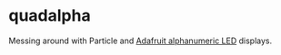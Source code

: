 # quadalpha

Messing around with Particle and [Adafruit alphanumeric LED](https://www.adafruit.com/product/2157) displays.
